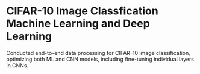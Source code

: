 # CIFAR-10 Image Classfication Machine Learning and Deep Learning
 Conducted end-to-end data processing for CIFAR-10 image classification, optimizing both ML and CNN models, including fine-tuning individual layers in CNNs.

